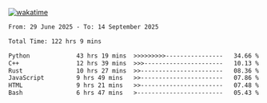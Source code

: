 [![wakatime](https://wakatime.com/badge/user/879aea6b-e969-410f-b0b6-2bb4510bea6f.svg)](https://wakatime.com/@879aea6b-e969-410f-b0b6-2bb4510bea6f)
<!--START_SECTION:waka-->

```txt
From: 29 June 2025 - To: 14 September 2025

Total Time: 122 hrs 9 mins

Python             43 hrs 19 mins  >>>>>>>>>----------------   34.66 %
C++                12 hrs 39 mins  >>>----------------------   10.13 %
Rust               10 hrs 27 mins  >>-----------------------   08.36 %
JavaScript         9 hrs 49 mins   >>-----------------------   07.86 %
HTML               9 hrs 21 mins   >>-----------------------   07.48 %
Bash               6 hrs 47 mins   >------------------------   05.43 %
```

<!--END_SECTION:waka-->
